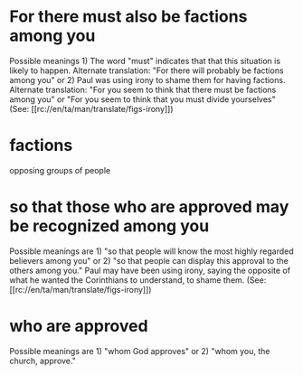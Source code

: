 # For there must also be factions among you

Possible meanings 1) The word "must" indicates that that this situation is likely to happen. Alternate translation: "For there will probably be factions among you" or 2) Paul was using irony to shame them for having factions. Alternate translation: "For you seem to think that there must be factions among you" or "For you seem to think that you must divide yourselves" (See: [[rc://en/ta/man/translate/figs-irony]])

# factions

opposing groups of people

# so that those who are approved may be recognized among you

Possible meanings are 1) "so that people will know the most highly regarded believers among you" or 2) "so that people can display this approval to the others among you." Paul may have been using irony, saying the opposite of what he wanted the Corinthians to understand, to shame them. (See: [[rc://en/ta/man/translate/figs-irony]])

# who are approved

Possible meanings are 1) "whom God approves" or 2) "whom you, the church, approve."

